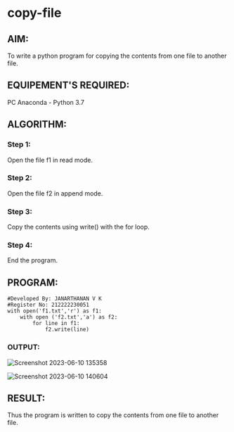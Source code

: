 # copy-file
## AIM:
To write a python program for copying the contents from one file to another file.
## EQUIPEMENT'S REQUIRED: 
PC
Anaconda - Python 3.7
## ALGORITHM: 
### Step 1:
Open the file f1 in read mode.

### Step 2:
Open the file f2 in append mode.

### Step 3:
Copy the contents using write() with the for loop.

### Step 4:
End the program.
## PROGRAM:
```
#Developed By: JANARTHANAN V K
#Register No: 212222230051
with open('f1.txt','r') as f1:
    with open ('f2.txt','a') as f2:
        for line in f1:
            f2.write(line)
```
### OUTPUT:
![Screenshot 2023-06-10 135358](https://github.com/Janarthanan2/copy-file/assets/119393515/741056b2-f861-482e-b7ea-2b7177b8d051)

![Screenshot 2023-06-10 140604](https://github.com/Janarthanan2/copy-file/assets/119393515/5e3603cd-bcab-4d08-9b4a-c4f9e0c242b5)

## RESULT:
Thus the program is written to copy the contents from one file to another file.

